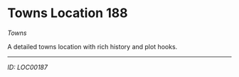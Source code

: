# Towns Location 188

*Towns*

A detailed towns location with rich history and plot hooks.

---
*ID: LOC00187*